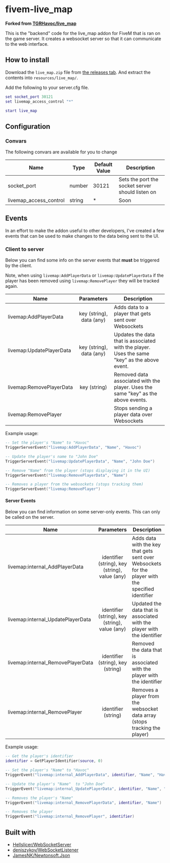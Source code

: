 # fivem-live_map

**Forked from [TGRHavoc/live_map](https://github.com/TGRHavoc/live_map)**

This is the "backend" code for the live_map addon for FiveM that is ran on the
game server.
It creates a websocket server so that it can communicate to the
web interface.

## How to install

Download the `live_map.zip` file from [the releases tab](https://github.com/Dev-CasperTheGhost/live_map/releases). And extract the contents into `resources/live_map/`.

Add the following to your server.cfg file.

```lua
set socket_port 30121
set livemap_access_control "*"

start live_map
```

## Configuration

### Convars

The following convars are available for you to change

| Name                   | Type   | Default Value | Description                                      |
| ---------------------- | ------ | ------------- | ------------------------------------------------ |
| socket_port            | number | 30121         | Sets the port the socket server should listen on |
| livemap_access_control | string | \*            | Soon                                             |

## Events

In an effort to make the addon useful to other developers, I've created a few events that can be used to make changes to the data being sent to the UI.

### Client to server

Below you can find some info on the server events that **must** be triggered by the client.

Note, when using `livemap:AddPlayerData` or `livemap:UpdatePlayerData` if the player has been removed using `livemap:RemovePlayer` they will be tracked again.

| Name                     |        Parameters        | Description                                                                                  |
| ------------------------ | :----------------------: | -------------------------------------------------------------------------------------------- |
| livemap:AddPlayerData    | key (string), data (any) | Adds data to a player that gets sent over Websockets                                         |
| livemap:UpdatePlayerData | key (string), data (any) | Updates the data that is associated with the player. Uses the same "key" as the above event. |
| livemap:RemovePlayerData |       key (string)       | Removed data associated with the player. Uses the same "key" as the above events.            |
| livemap:RemovePlayer     |                          | Stops sending a player data over Websockets                                                  |

Example usage:

```lua
-- Set the player's "Name" to "Havoc"
TriggerServerEvent("livemap:AddPlayerData", "Name", "Havoc")

-- Update the player's name to "John Doe"
TriggerServerEvent("livemap:UpdatePlayerData", "Name", "John Doe")

-- Remove "Name" from the player (stops displaying it in the UI)
TriggerServerEvent("livemap:RemovePlayerData", "Name")

-- Removes a player from the websockets (stops tracking them)
TriggerServerEvent("livemap:RemovePlayer")
```

#### Server Events

Below you can find information on some server-only events. This can only be called on the server.

| Name                              |                   Parameters                   | Description                                                                                        |
| --------------------------------- | :--------------------------------------------: | -------------------------------------------------------------------------------------------------- |
| livemap:internal_AddPlayerData    | identifier (string), key (string), value (any) | Adds data with the key that gets sent over Websockets for the player with the specified identifier |
| livemap:internal_UpdatePlayerData | identifier (string), key (string), value (any) | Updated the data that is associated with the player with the identifier                            |
| livemap:internal_RemovePlayerData |       identifier (string), key (string)        | Removed the data that is associated with the player with the identifier                            |
| livemap:internal_RemovePlayer     |              identifier (string)               | Removes a player from the websocket data array (stops tracking the player)                         |

Example usage:

```lua
-- Get the player's identifier
identifier = GetPlayerIdentifier(source, 0)

-- Set the player's "Name" to "Havoc"
TriggerEvent("livemap:internal_AddPlayerData", identifier, "Name", "Havoc")

-- Update the player's "Name"  to "John Doe"
TriggerEvent("livemap:internal_UpdatePlayerData", identifier, "Name", "John Doe")

-- Removes the player's "Name"
TriggerEvent("livemap:internal_RemovePlayerData", identifier, "Name")

-- Removes the player
TriggerEvent("livemap:internal_RemovePlayer", identifier)

```

## Built with

- [Hellslicer/WebSocketServer](https://github.com/Hellslicer/WebSocketServer/blob/master/WebSocketEventListener.cs)
- [deniszykov/WebSocketListener](https://github.com/deniszykov/WebSocketListener)
- [JamesNK/Newtonsoft.Json](https://github.com/JamesNK/Newtonsoft.Json)
